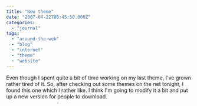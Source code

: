 ```yaml
---
title: "New theme"
date: "2007-04-22T06:45:50.000Z"
categories: 
  - "journal"
tags: 
  - "around-the-web"
  - "blog"
  - "internet"
  - "theme"
  - "website"
---
```


Even though I spent quite a bit of time working on my last theme, I've grown rather tired of it. So, after checking out some themes on the net tonight, I found this one which I rather like. I think I'm going to modify it a bit and put up a new version for people to download.

